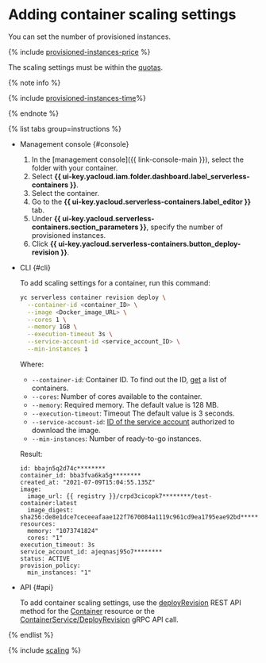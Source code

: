 # Adding container scaling settings

You can set the number of provisioned instances.

{% include [provisioned-instances-price](../../_includes/serverless-containers/provisioned-instances-price.md) %}

The scaling settings must be within the [quotas](../concepts/limits.md#serverless-containers-quotas).

{% note info %}

{% include [provisioned-instances-time](../../_includes/functions/provisioned-instances-time.md)%}

{% endnote %}

{% list tabs group=instructions %}

- Management console {#console}

    1. In the [management console]({{ link-console-main }}), select the folder with your container.
    1. Select **{{ ui-key.yacloud.iam.folder.dashboard.label_serverless-containers }}**.
    1. Select the container.
    1. Go to the **{{ ui-key.yacloud.serverless-containers.label_editor }}** tab.
    1. Under **{{ ui-key.yacloud.serverless-containers.section_parameters }}**, specify the number of provisioned instances.
    1. Click **{{ ui-key.yacloud.serverless-containers.button_deploy-revision }}**.

- CLI {#cli}

    To add scaling settings for a container, run this command:

    ```bash
    yc serverless container revision deploy \
	  --container-id <container_ID> \
	  --image <Docker_image_URL> \
	  --cores 1 \
	  --memory 1GB \
	  --execution-timeout 3s \
	  --service-account-id <service_account_ID> \
	  --min-instances 1
    ```

    Where:
    * `--container-id`: Container ID. To find out the ID, [get](list.md) a list of containers.
    * `--cores`: Number of cores available to the container.
    * `--memory`: Required memory. The default value is 128 MB.
    * `--execution-timeout`: Timeout The default value is 3 seconds.
    * `--service-account-id`: [ID of the service account](../../iam/operations/sa/get-id.md) authorized to download the image.
    * `--min-instances`: Number of ready-to-go instances.


    Result:

    ```text
    id: bbajn5q2d74c********
	container_id: bba3fva6ka5g********
	created_at: "2021-07-09T15:04:55.135Z"
	image:
	  image_url: {{ registry }}/crpd3cicopk7********/test-container:latest
	  image_digest: sha256:de8e1dce7ceceeafaae122f7670084a1119c961cd9ea1795eae92bd********
	resources:
	  memory: "1073741824"
	  cores: "1"
	execution_timeout: 3s
	service_account_id: ajeqnasj95o7********
	status: ACTIVE
	provision_policy:
	  min_instances: "1"
    ```

- API {#api}

  To add container scaling settings, use the [deployRevision](../containers/api-ref/Container/deployRevision.md) REST API method for the [Container](../containers/api-ref/Container/index.md) resource or the [ContainerService/DeployRevision](../containers/api-ref/grpc/container_service.md#DeployRevision) gRPC API call.

{% endlist %}

{% include [scaling](../../_includes/serverless-containers/see-also-scaling.md) %}
